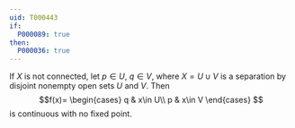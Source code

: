 ```yaml
---
uid: T000443
if:
  P000089: true
then:
  P000036: true
---
```


If $X$ is not connected, let $p\in U$, $q\in V$, where $X= U\cup V$ is a separation by disjoint nonempty open sets $U$ and $V$. Then
$$f(x)=
\begin{cases}
q & x\in U\\
p & x\in V
\end{cases}
$$
is continuous with no fixed point.
